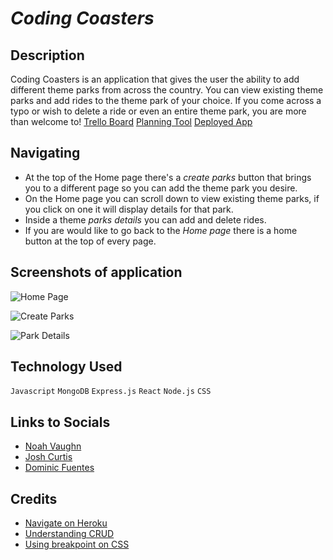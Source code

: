 # *Coding Coasters*

## Description

Coding Coasters is an application that gives the user the ability to add different theme parks from across the country. You can view existing theme parks and add rides to the theme park of your choice. If you come across a typo or wish to delete a ride or even an entire theme park, you are more than welcome to!
[Trello Board](https://trello.com/b/IOIQ6f27/hackathon)
[Planning Tool](https://lucid.app/lucidchart/ca00fa57-0458-4c56-9235-4efc69629e07/edit?invitationId=inv_38c59ad9-987d-4aa6-970e-80581a329b2d&page=0_0#)
[Deployed App](https://hackathon-dom-josh-noah.herokuapp.com/)


## Navigating 

- At the top of the Home page there's a *create parks* button that brings you to a different page so you can add the theme park you desire.
- On the Home page you can scroll down to view existing theme parks, if you click on one it will display details for that park.
- Inside a theme *parks details* you can add and delete rides.
- If you are would like to go back to the *Home page* there is a home button at the top of every page.

## Screenshots of application

![Home Page](https://i.imgur.com/v5sydFw.png)

![Create Parks](https://i.imgur.com/skH0L6r.png)

![Park Details](https://i.imgur.com/xjfUyAK.png)

## Technology Used 

`Javascript` `MongoDB` `Express.js` `React` `Node.js` `CSS`

## Links to Socials

- [Noah Vaughn](https://www.linkedin.com/in/noahvaughn/)
- [Josh Curtis](https://www.linkedin.com/in/josh-curtis08/)
- [Dominic Fuentes](https://www.linkedin.com/in/dominicfuentes1/)

## Credits

- [Navigate on Heroku](https://hackathon-dom-josh-noah.herokuapp.com/)
- [Understanding CRUD](https://geeksforgeeks.com/)
- [Using breakpoint on CSS](https://weekendprojects.dev/posts/which-responsive-media-query-breakpoints-should-you-use/)
